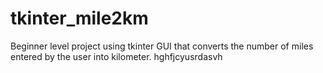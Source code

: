 # tkinter_mile2km
Beginner level project using tkinter GUI that converts the number of miles entered by the user into kilometer.
hghfjcyusrdasvh
